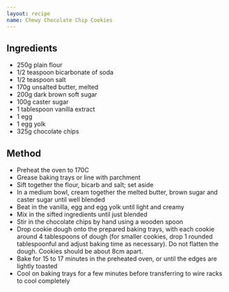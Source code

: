 ```yaml
---
layout: recipe
name: Chewy Chocolate Chip Cookies
---
```


## Ingredients
* 250g plain flour
* 1/2 teaspoon bicarbonate of soda
* 1/2 teaspoon salt
* 170g unsalted butter, melted
* 200g dark brown soft sugar
* 100g caster sugar
* 1 tablespoon vanilla extract
* 1 egg
* 1 egg yolk
* 325g chocolate chips

## Method
* Preheat the oven to 170C
* Grease baking trays or line with parchment
* Sift together the flour, bicarb and salt; set aside
* In a medium bowl, cream together the melted butter, brown sugar and caster sugar until well blended
* Beat in the vanilla, egg and egg yolk until light and creamy
* Mix in the sifted ingredients until just blended
* Stir in the chocolate chips by hand using a wooden spoon
* Drop cookie dough onto the prepared baking trays, with each cookie around 4 tablespoons of dough (for smaller cookies, drop 1 rounded tablespoonful and adjust baking time as necessary). Do not flatten the dough. Cookies should be about 8cm apart.
* Bake for 15 to 17 minutes in the preheated oven, or until the edges are lightly toasted
* Cool on baking trays for a few minutes before transferring to wire racks to cool completely
